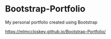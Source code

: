 # Bootstrap-Portfolio
My personal portfolio created using Bootstrap

https://mlmccloskey.github.io/Bootstrap-Portfolio/
